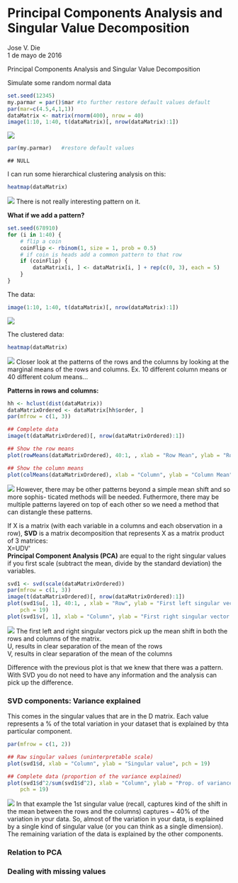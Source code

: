 # Principal Components Analysis and Singular Value Decomposition
Jose V. Die  
1 de mayo de 2016  

Principal Components Analysis and Singular Value Decomposition

Simulate some random normal data

```r
set.seed(12345)
my.parmar = par()$mar #to further restore default values default
par(mar=c(4.5,4,1,1))
dataMatrix <- matrix(rnorm(400), nrow = 40)
image(1:10, 1:40, t(dataMatrix)[, nrow(dataMatrix):1])
```

![](svd_files/figure-html/unnamed-chunk-1-1.png) 

```r
par(my.parmar)   #restore default values
```

```
## NULL
```

I can run some hierarchical clustering analysis on this: 

```r
heatmap(dataMatrix)
```

![](svd_files/figure-html/unnamed-chunk-2-1.png) 
There is not really interesting pattern on it.  

**What if we add a pattern?**

```r
set.seed(678910)
for (i in 1:40) {
    # flip a coin
    coinFlip <- rbinom(1, size = 1, prob = 0.5)
    # if coin is heads add a common pattern to that row
    if (coinFlip) {
        dataMatrix[i, ] <- dataMatrix[i, ] + rep(c(0, 3), each = 5)
    }
}
```
The data: 

```r
image(1:10, 1:40, t(dataMatrix)[, nrow(dataMatrix):1])
```

![](svd_files/figure-html/unnamed-chunk-4-1.png) 

The clustered data:

```r
heatmap(dataMatrix)
```

![](svd_files/figure-html/unnamed-chunk-5-1.png) 
Closer look at the patterns of the rows and the columns by looking at the marginal means
of the rows and columns. Ex. 10 different column means or 40 different colum means...  

**Patterns in rows and columns:**

```r
hh <- hclust(dist(dataMatrix))
dataMatrixOrdered <- dataMatrix[hh$order, ]
par(mfrow = c(1, 3))

## Complete data
image(t(dataMatrixOrdered)[, nrow(dataMatrixOrdered):1])

## Show the row means
plot(rowMeans(dataMatrixOrdered), 40:1, , xlab = "Row Mean", ylab = "Row", pch = 19)

## Show the column means
plot(colMeans(dataMatrixOrdered), xlab = "Column", ylab = "Column Mean", pch = 19)
```

![](svd_files/figure-html/unnamed-chunk-6-1.png) 
However, there may be other patterns beyond a simple mean shift and so more sophis- ticated methods will be needed. Futhermore, there may be multiple patterns layered on top of each other so we need a method that can distangle these patterns.  

If X is a matrix (with each variable in a columns and each observation in a row), 
**SVD** is a matrix decomposition that represents X as a matrix product of 3 matrices:  
    X=UDV'  
**Principal Component Analysis (PCA)** are equal to the right singular values if you first scale (subtract the mean, divide by the standard deviation) the variables.


```r
svd1 <- svd(scale(dataMatrixOrdered))
par(mfrow = c(1, 3))
image(t(dataMatrixOrdered)[, nrow(dataMatrixOrdered):1])
plot(svd1$u[, 1], 40:1, , xlab = "Row", ylab = "First left singular vector (U)", 
    pch = 19)
plot(svd1$v[, 1], xlab = "Column", ylab = "First right singular vector (V)", pch = 19)
```

![](svd_files/figure-html/unnamed-chunk-7-1.png) 
The first left and right singular vectors pick up the mean shift in both the rows and columns of the matrix.  
U, results in clear separation of the mean of the rows  
V, results in clear separation of the mean of the columns  

Difference with the previous plot is that we knew that there was a pattern. With SVD you do not need to have any information and the analysis can pick up the difference.   

### SVD components: Variance explained
This comes in the singular values that are in the D matrix. Each value represents a % of the total variation in your dataset that is explained by thta particular component. 


```r
par(mfrow = c(1, 2))

## Raw singular values (uninterpretable scale)
plot(svd1$d, xlab = "Column", ylab = "Singular value", pch = 19)

## Complete data (proportion of the variance explained)
plot(svd1$d^2/sum(svd1$d^2), xlab = "Column", ylab = "Prop. of variance explained", 
    pch = 19)
```

![](svd_files/figure-html/unnamed-chunk-8-1.png) 
In that example the 1st singular value (recall, captures kind of the shift in the mean between the rows and the columns) captures ~ 40% of the variation in your data. So, almost of the variation in your data, is explained by a single kind of singular value (or you can think as a single dimension). The remaining variation of the data is explained by the other components. 

### Relation to PCA

### Dealing with missing values
